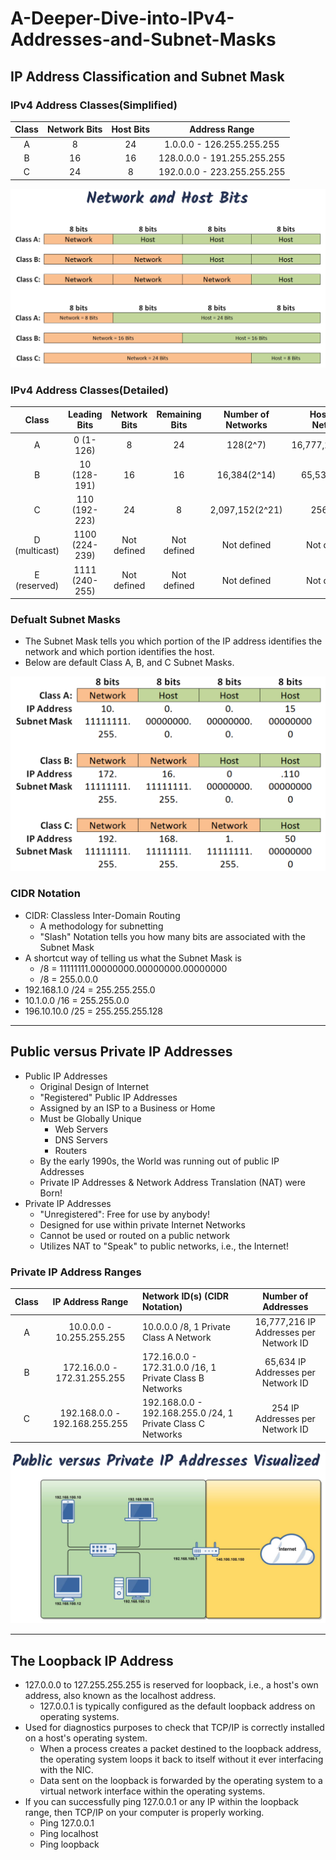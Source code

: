 # A-Deeper-Dive-into-IPv4-Addresses-and-Subnet-Masks

## IP Address Classification and Subnet Mask

### IPv4 Address Classes(Simplified)

| Class | Network Bits | Host Bits |        Address Range        |
| :---: | :----------: | :-------: | :-------------------------: |
|   A   |      8       |    24     |  1.0.0.0 - 126.255.255.255  |
|   B   |      16      |    16     | 128.0.0.0 - 191.255.255.255 |
|   C   |      24      |     8     | 192.0.0.0 - 223.255.255.255 |

![Network and Host Bits Image](Network-and-Host-Bits.png)

### IPv4 Address Classes(Detailed)

|     Class     |  Leading Bits  | Network Bits | Remaining Bits | Number of Networks | Hosts Per Network | Defualt Subnet Mask |
| :-----------: | :------------: | :----------: | :------------: | :----------------: | :---------------: | :-----------------: |
|       A       |   0 (1-126)    |      8       |       24       |      128(2^7)      | 16,777,216(2^24)  |      255.0.0.0      |
|       B       |  10 (128-191)  |      16      |       16       |    16,384(2^14)    |   65,536(2^16)    |     255.255.0.0     |
|       C       | 110 (192-223)  |      24      |       8        |  2,097,152(2^21)   |     256(2^8)      |    255.255.255.0    |
| D (multicast) | 1100 (224-239) | Not defined  |  Not defined   |    Not defined     |    Not defined    |     Not defined     |
| E (reserved)  | 1111 (240-255) | Not defined  |  Not defined   |    Not defined     |    Not defined    |     Not defined     |

### Defualt Subnet Masks

- The Subnet Mask tells you which portion of the IP address identifies the network and which portion identifies the host.
- Below are default Class A, B, and C Subnet Masks.

![Default-Subnet-Masks Image](Default-Subnet-Masks.png)

### CIDR Notation

- CIDR: Classless Inter-Domain Routing
  - A methodology for subnetting
  - "Slash" Notation tells you how many bits are associated with the Subnet Mask
- A shortcut way of telling us what the Subnet Mask is
  - /8 = 11111111.00000000.00000000.00000000
  - /8 = 255.0.0.0
- 192.168.1.0 /24 = 255.255.255.0
- 10.1.0.0 /16 = 255.255.0.0
- 196.10.10.0 /25 = 255.255.255.128

---

## Public versus Private IP Addresses

- Public IP Addresses
  - Original Design of Internet
  - "Registered" Public IP Addresses
  - Assigned by an ISP to a Business or Home
  - Must be Globally Unique
    - Web Servers
    - DNS Servers
    - Routers
  - By the early 1990s, the World was running out of public IP Addresses
  - Private IP Addresses & Network Address Translation (NAT) were Born!
- Private IP Addresses
  - "Unregistered": Free for use by anybody!
  - Designed for use within private Internet Networks
  - Cannot be used or routed on a public network
  - Utilizes NAT to "Speak" to public networks, i.e., the Internet!

### Private IP Address Ranges

| Class |       IP Address Range        | Network ID(s) (CIDR Notation)                               |          Number of Addresses           |
| :---: | :---------------------------: | :---------------------------------------------------------- | :------------------------------------: |
|   A   |   10.0.0.0 - 10.255.255.255   | 10.0.0.0 /8, 1 Private Class A Network                      | 16,777,216 IP Addresses per Network ID |
|   B   |  172.16.0.0 - 172.31.255.255  | 172.16.0.0 - 172.31.0.0 /16, 1 Private Class B Networks     |   65,634 IP Addresses per Network ID   |
|   C   | 192.168.0.0 - 192.168.255.255 | 192.168.0.0 - 192.168.255.0 /24, 1 Private Class C Networks |    254 IP Addresses per Network ID     |

![Public-vs-Private-IP-Address Image](Public-vs-Private-IP-Address.png)

---

## The Loopback IP Address

- 127.0.0.0 to 127.255.255.255 is reserved for loopback, i.e., a host's own address, also known as the localhost address.
  - 127.0.0.1 is typically configured as the default loopback address on operating systems.
- Used for diagnostics purposes to check that TCP/IP is correctly installed on a host's operating system.
  - When a process creates a packet destined to the loopback address, the operating system loops it back to itself without it ever interfacing with the NIC.
  - Data sent on the loopback is forwarded by the operating system to a virtual network interface within the operating systems.
- If you can successfully ping 127.0.0.1 or any IP within the loopback range, then TCP/IP on your computer is properly working.
  - Ping 127.0.0.1
  - Ping localhost
  - Ping loopback
